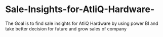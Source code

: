 # Sale-Insights-for-AtliQ-Hardware-
The Goal is to find sale insights for AtliQ Hardware by using power BI and take better decision for future and grow sales of company

